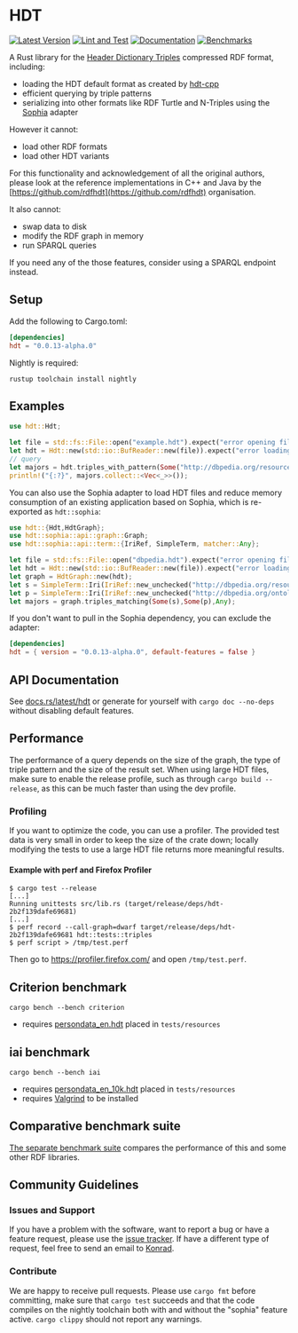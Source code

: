 # HDT

[![Latest Version](https://img.shields.io/crates/v/hdt.svg)](https://crates.io/crates/hdt)
[![Lint and Test](https://github.com/konradhoeffner/hdt/actions/workflows/lint_and_test.yml/badge.svg)](https://github.com/konradhoeffner/hdt/actions/workflows/lint_and_test.yml)
[![Documentation](https://docs.rs/hdt/badge.svg)](https://docs.rs/hdt/)
[![Benchmarks](https://img.shields.io/badge/Benchmarks--x.svg?style=social)](https://github.com/KonradHoeffner/hdt_benchmark/blob/master/benchmark_results.ipynb)

A Rust library for the [Header Dictionary Triples](https://www.rdfhdt.org/) compressed RDF format, including:

* loading the HDT default format as created by [hdt-cpp](https://github.com/rdfhdt/hdt-cpp)
* efficient querying by triple patterns
* serializing into other formats like RDF Turtle and N-Triples using the [Sophia](https://crates.io/crates/sophia) adapter

However it cannot:

* load other RDF formats
* load other HDT variants

For this functionality and acknowledgement of all the original authors, please look at the reference implementations in C++ and Java by the [https://github.com/rdfhdt](https://github.com/rdfhdt) organisation.

It also cannot:

* swap data to disk
* modify the RDF graph in memory
* run SPARQL queries

If you need any of the those features, consider using a SPARQL endpoint instead.

## Setup
Add the following to Cargo.toml:

```toml
[dependencies]
hdt = "0.0.13-alpha.0"
```

Nightly is required:

    rustup toolchain install nightly

## Examples

```rust
use hdt::Hdt;

let file = std::fs::File::open("example.hdt").expect("error opening file");
let hdt = Hdt::new(std::io::BufReader::new(file)).expect("error loading HDT");
// query
let majors = hdt.triples_with_pattern(Some("http://dbpedia.org/resource/Leipzig"), Some("http://dbpedia.org/ontology/major"),None);
println!("{:?}", majors.collect::<Vec<_>>());
```

You can also use the Sophia adapter to load HDT files and reduce memory consumption of an existing application based on Sophia, which is re-exported as `hdt::sophia`:

```rust
use hdt::{Hdt,HdtGraph};
use hdt::sophia::api::graph::Graph;
use hdt::sophia::api::term::{IriRef, SimpleTerm, matcher::Any};

let file = std::fs::File::open("dbpedia.hdt").expect("error opening file");
let hdt = Hdt::new(std::io::BufReader::new(file)).expect("error loading HDT");
let graph = HdtGraph::new(hdt);
let s = SimpleTerm::Iri(IriRef::new_unchecked("http://dbpedia.org/resource/Leipzig".into()));
let p = SimpleTerm::Iri(IriRef::new_unchecked("http://dbpedia.org/ontology/major".into()));
let majors = graph.triples_matching(Some(s),Some(p),Any);
```

If you don't want to pull in the Sophia dependency, you can exclude the adapter:

```toml
[dependencies]
hdt = { version = "0.0.13-alpha.0", default-features = false }
```

## API Documentation

See [docs.rs/latest/hdt](https://docs.rs/hdt) or generate for yourself with `cargo doc --no-deps` without disabling default features.

## Performance
The performance of a query depends on the size of the graph, the type of triple pattern and the size of the result set.
When using large HDT files, make sure to enable the release profile, such as through `cargo build --release`, as this can be much faster than using the dev profile.

### Profiling
If you want to optimize the code, you can use a profiler.
The provided test data is very small in order to keep the size of the crate down; locally modifying the tests to use a large HDT file returns more meaningful results.

#### Example with perf and Firefox Profiler

    $ cargo test --release
    [...]
    Running unittests src/lib.rs (target/release/deps/hdt-2b2f139dafe69681)
    [...]
    $ perf record --call-graph=dwarf target/release/deps/hdt-2b2f139dafe69681 hdt::tests::triples
    $ perf script > /tmp/test.perf

Then go to <https://profiler.firefox.com/> and open `/tmp/test.perf`.

## Criterion benchmark

    cargo bench --bench criterion

* requires [persondata\_en.hdt](https://github.com/KonradHoeffner/hdt/releases/download/benchmarkdata/persondata_en.hdt.bz2) placed in `tests/resources`

## iai benchmark

    cargo bench --bench iai

* requires [persondata\_en\_10k.hdt](https://github.com/KonradHoeffner/hdt/releases/download/benchmarkdata/persondata_en_10k.hdt.bz2) placed in `tests/resources`
* requires [Valgrind](https://valgrind.org/) to be installed

## Comparative benchmark suite

[The separate benchmark suite](https://github.com/KonradHoeffner/hdt_benchmark/blob/master/benchmark_results.ipynb) compares the performance of this and some other RDF libraries.

## Community Guidelines

### Issues and Support
If you have a problem with the software, want to report a bug or have a feature request, please use the [issue tracker](https://github.com/KonradHoeffner/hdt/issues).
If have a different type of request, feel free to send an email to [Konrad](mailto:konrad.hoeffner@uni-leipzig.de).

### Contribute
We are happy to receive pull requests.
Please use `cargo fmt` before committing, make sure that `cargo test` succeeds and that the code compiles on the nightly toolchain both with and without the "sophia" feature active.
`cargo clippy` should not report any warnings.
